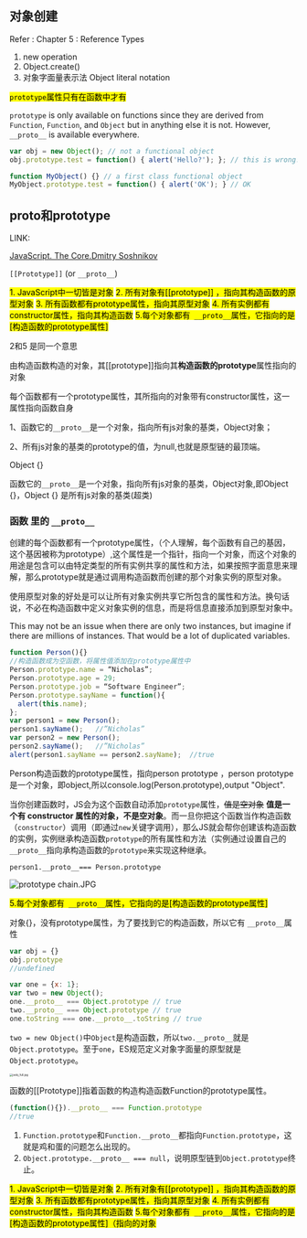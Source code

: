 ## 对象创建
Refer  : Chapter 5 : Reference Types

1. new operation
2. Object.create()
3. 对象字面量表示法 Object literal notation 

<mark>`prototype`属性只有在函数中才有</mark>

`prototype` is only available on functions since they are derived from `Function`, `Function`, and `Object` but in anything else it is not. However, `__proto__` is available everywhere.

```javascript
var obj = new Object(); // not a functional object
obj.prototype.test = function() { alert('Hello?'); }; // this is wrong!

function MyObject() {} // a first class functional object
MyObject.prototype.test = function() { alert('OK'); } // OK
```

## proto和prototype

LINK:

[JavaScript. The Core.Dmitry Soshnikov](http://dmitrysoshnikov.com/ecmascript/javascript-the-core/)

`[[Prototype]]` (or `__proto__`) 

<mark>1. JavaScript中一切皆是对象</mark>
<mark>2. 所有对象有[[prototype]] ，指向其构造函数的原型对象</mark>
<mark>3. 所有函数都有prototype属性，指向其原型对象</mark>
<mark>4. 所有实例都有constructor属性，指向其构造函数</mark>
<mark>5.每个对象都有` __proto__`属性，它指向的是[构造函数的prototype属性]</mark>

2和5 是同一个意思

由构造函数构造的对象，其[[prototype]]指向其**构造函数的prototype**属性指向的对象 

每个函数都有一个prototype属性，其所指向的对象带有constructor属性，这一属性指向函数自身 

1、函数它的`__proto__`是一个对象，指向所有js对象的基类，Object对象；

2、所有js对象的基类的prototype的值，为null,也就是原型链的最顶端。

Object {}

函数它的`__proto__`是一个对象，指向所有js对象的基类，Object对象,即Object {}，Object {} 是所有js对象的基类(超类)

### 函数 里的 `__proto__`

创建的每个函数都有一个prototype属性，（个人理解，每个函数有自己的基因，这个基因被称为prototype）,这个属性是一个指针，指向一个对象，而这个对象的用途是包含可以由特定类型的所有实例共享的属性和方法，如果按照字面意思来理解，那么prototype就是通过调用构造函数而创建的那个对象实例的原型对象。

使用原型对象的好处是可以让所有对象实例共享它所包含的属性和方法。换句话说，不必在构造函数中定义对象实例的信息，而是将信息直接添加到原型对象中。

This may not be an issue when there are only two instances, but imagine if there are millions of instances. That would be a lot of duplicated variables.

```javascript
function Person(){}
//构造函数成为空函数，将属性值添加在prototype属性中
Person.prototype.name = “Nicholas”; 
Person.prototype.age = 29; 
Person.prototype.job = “Software Engineer”; 
Person.prototype.sayName = function(){
  alert(this.name); 
};
var person1 = new Person(); 
person1.sayName();   //”Nicholas”
var person2 = new Person(); 
person2.sayName();   //”Nicholas”
alert(person1.sayName == person2.sayName);  //true 
```

Person构造函数的prototype属性，指向person prototype ，person prototype是一个对象，即object,所以console.log(Person.prototype),output "Object".

当你创建函数时，JS会为这个函数自动添加`prototype`属性，~~值是空对象~~ **值是一个有 constructor 属性的对象，不是空对象**。而一旦你把这个函数当作构造函数（`constructor`）调用（即通过`new`关键字调用），那么JS就会帮你创建该构造函数的实例，实例继承构造函数`prototype`的所有属性和方法（实例通过设置自己的`__proto__`指向承构造函数的`prototype`来实现这种继承。

`person1.__proto__=== Person.prototype`

![prototype chain.JPG](http://ww1.sinaimg.cn/large/005NUwygly1g8t0jo6zpwj316q0kyaen.jpg)

<mark>5.每个对象都有` __proto__`属性，它指向的是[构造函数的prototype属性]</mark>

对象{}，没有prototype属性，为了要找到它的构造函数，所以它有 `__proto__`属性

```javascript
var obj = {}
obj.prototype
//undefined
```

```javascript
var one = {x: 1};
var two = new Object();
one.__proto__ === Object.prototype // true
two.__proto__ === Object.prototype // true
one.toString === one.__proto__.toString // true
```

`two = new Object()`中`Object`是构造函数，所以`two.__proto__`就是`Object.prototype`。至于`one`，ES规范定义对象字面量的原型就是`Object.prototype`。

<img src="http://ww1.sinaimg.cn/large/005NUwyggy1g9bs1egr3oj30xx1677ci.jpg" alt="jsobj_full.jpg" style="zoom:33%;" />

函数的[[Prototype]]指着函数的构造构造函数Function的prototype属性。

```js
(function(){}).__proto__ === Function.prototype 
//true
```

1. `Function.prototype`和`Function.__proto__`都指向`Function.prototype`，这就是鸡和蛋的问题怎么出现的。
2. `Object.prototype.__proto__ === null`，说明原型链到`Object.prototype`终止。

<mark>1. JavaScript中一切皆是对象</mark>
<mark>2. 所有对象有[[prototype]] ，指向其构造函数的原型对象</mark>
<mark>3. 所有函数都有prototype属性，指向其原型对象</mark>
<mark>4. 所有实例都有constructor属性，指向其构造函数</mark>
<mark>5.每个对象都有` __proto__`属性，它指向的是[构造函数的prototype属性]（指向的对象</mark>